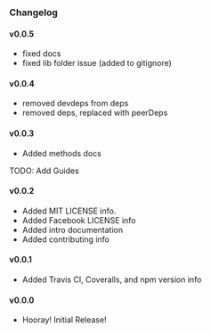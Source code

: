 ### Changelog

#### v0.0.5

- fixed docs
- fixed lib folder issue (added to gitignore)

#### v0.0.4

- removed devdeps from deps
- removed deps, replaced with peerDeps

#### v0.0.3

- Added methods docs

TODO: Add Guides

#### v0.0.2

- Added MIT LICENSE info.
- Added Facebook LICENSE info
- Added intro documentation
- Added contributing info

#### v0.0.1

- Added Travis CI, Coveralls, and npm version info

#### v0.0.0

- Hooray! Initial Release!